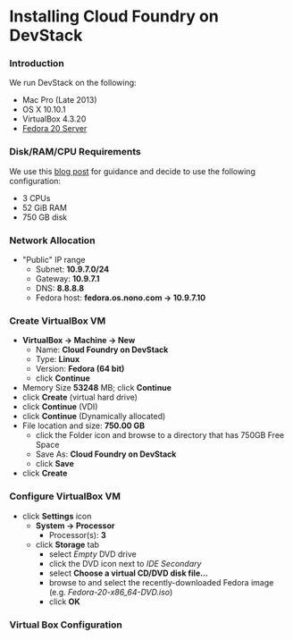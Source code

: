 # Installing Cloud Foundry on DevStack

### Introduction

We run DevStack on the following:

* Mac Pro (Late 2013)
* OS X 10.10.1
* VirtualBox 4.3.20
* [Fedora 20 Server](http://mirror.sfo12.us.leaseweb.net/fedora/linux/releases/20/Fedora/x86_64/iso/Fedora-20-x86_64-DVD.iso)

### Disk/RAM/CPU Requirements

We use this [blog post](http://pivotallabs.com/cloud-foundry-development-hardware-requirements/) for guidance and decide to use the following configuration:

* 3 CPUs
* 52 GiB RAM
* 750 GB disk

### Network Allocation

* "Public" IP range
  * Subnet: **10.9.7.0/24**
  * Gateway: **10.9.7.1**
  * DNS: **8.8.8.8**
  * Fedora host: **fedora.os.nono.com &rarr; 10.9.7.10**

### Create VirtualBox VM

* **VirtualBox &rarr; Machine &rarr; New**
  * Name: **Cloud Foundry on DevStack**
  * Type: **Linux**
  * Version: **Fedora (64 bit)**
  * click **Continue**
* Memory Size **53248** MB; click **Continue**
* click **Create** (virtual hard drive)
* click **Continue** (VDI)
* click **Continue** (Dynamically allocated)
* File location and size: **750.00 GB**
  * click the Folder icon and browse to a directory that has 750GB Free Space
  * Save As: **Cloud Foundry on DevStack**
  * click **Save**
* click **Create**

### Configure VirtualBox VM

* click **Settings** icon
  * **System &rarr; Processor**
    * Processor(s): **3**
  * click **Storage** tab
    * select *Empty* DVD drive
    * click the DVD icon next to *IDE Secondary*
    * select **Choose a virtual CD/DVD disk file&hellip;**
    * browse to and select the recently-downloaded Fedora image (e.g. *Fedora-20-x86_64-DVD.iso*)
    * click **OK**

### Virtual Box Configuration
